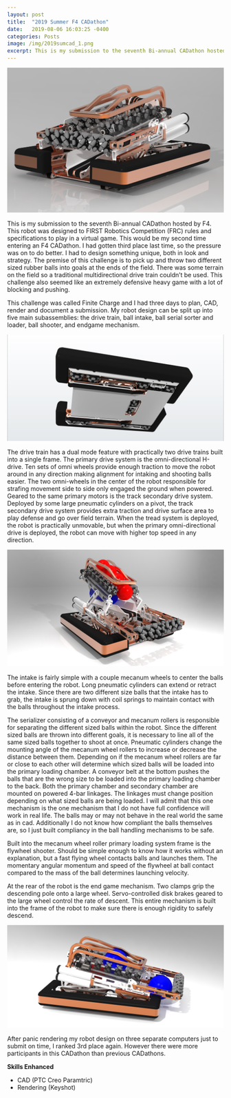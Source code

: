 ```yaml
---
layout: post
title:  "2019 Summer F4 CADathon"
date:   2019-08-06 16:03:25 -0400
categories: Posts
image: /img/2019sumcad_1.png
excerpt: This is my submission to the seventh Bi-annual CADathon hosted by F4. This robot was designed to FIRST Robotics Competition (FRC) rules and specifications to play in a virtual game. This would be my...
---
```

![Cover Render Image](/img/2019sumcad_1.png)

This is my submission to the seventh Bi-annual CADathon hosted by F4. This robot was designed to FIRST Robotics Competition (FRC) rules and specifications to play in a virtual game. This would be my second time entering an F4 CADathon. I had gotten third place last time, so the pressure was on to do better. I had to design something unique, both in look and strategy. The premise of this challenge is to pick up and throw two different sized rubber balls into goals at the ends of the field. There was some terrain on the field so a traditional multidirectional drive train couldn’t be used. This challenge also seemed like an extremely defensive heavy game with a lot of blocking and pushing. 

This challenge was called Finite Charge and I had three days to plan, CAD, render and document a submission. My robot design can be split up into five main subassemblies: the drive train, ball intake, ball serial sorter and loader, ball shooter, and endgame mechanism. 

![Underside Drive Train Render](/img/2019sumcad_drivetrain.jpg)

The drive train has a dual mode feature with practically two drive trains built into a single frame. The primary drive system is the omni-directional H-drive. Ten sets of omni wheels provide enough traction to move the robot around in any direction making alignment for intaking and shooting balls easier. The two omni-wheels in the center of the robot responsible for strafing movement side to side only engaged the ground when powered. Geared to the same primary motors is the track secondary drive system. Deployed by some large pneumatic cylinders on a pivot, the track secondary drive system provides extra traction and drive surface area to play defense and go over field terrain. When the tread system is deployed, the robot is practically unmovable, but when the primary omni-directional drive is deployed, the robot can move with higher top speed in any direction.

![Robot With Balls Loaded Render](/img/2019sumcad_2.png)

The intake is fairly simple with a couple mecanum wheels to center the balls before entering the robot. Long pneumatic cylinders can extend or retract the intake. Since there are two different size balls that the intake has to grab, the intake is sprung down with coil springs to maintain contact with the balls throughout the intake process. 

The serializer consisting of a conveyor and mecanum rollers is responsible for separating the different sized balls within the robot. Since the different sized balls are thrown into different goals, it is necessary to line all of the same sized balls together to shoot at once. Pneumatic cylinders change the mounting angle of the mecanum wheel rollers to increase or decrease the distance between them. Depending on if the mecanum wheel rollers are far or close to each other will determine which sized balls will be loaded into the primary loading chamber. A conveyor belt at the bottom pushes the balls that are the wrong size to be loaded into the primary loading chamber to the back. Both the primary chamber and secondary chamber are mounted on powered 4-bar linkages. The linkages must change position depending on what sized balls are being loaded. I will admit that this one mechanism is the one mechanism that I do not have full confidence will work in real life. The balls may or may not behave in the real world the same as in cad. Additionally I do not know how compliant the balls themselves are, so I just built compliancy in the ball handling mechanisms to be safe.

Built into the mecanum wheel roller primary loading system frame is the flywheel shooter. Should be simple enough to know how it works without an explanation, but a fast flying wheel contacts balls and launches them. The momentary angular momentum and speed of the flywheel at ball contact compared to the mass of the ball determines launching velocity. 

At the rear of the robot is the end game mechanism. Two clamps grip the descending pole onto a large wheel. Servo-controlled disk brakes geared to the large wheel control the rate of descent. This entire mechanism is built into the frame of the robot to make sure there is enough rigidity to safely descend.

![Robot Sorting Balls Render](/img/2019sumcad_3.png)

After panic rendering my robot design on three separate computers just to submit on time, I ranked 3rd place again. However there were more participants in this CADathon than previous CADathons. 

**Skills Enhanced**
- CAD (PTC Creo Paramtric)
- Rendering (Keyshot)
